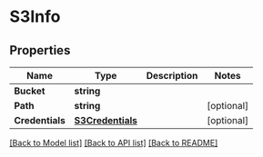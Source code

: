 # S3Info

## Properties

Name | Type | Description | Notes
------------ | ------------- | ------------- | -------------
**Bucket** | **string** |  | 
**Path** | **string** |  | [optional] 
**Credentials** | [**S3Credentials**](S3Credentials.md) |  | [optional] 

[[Back to Model list]](../README.md#documentation-for-models) [[Back to API list]](../README.md#documentation-for-api-endpoints) [[Back to README]](../README.md)



